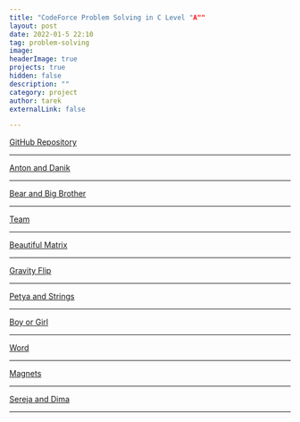 ```yaml
---
title: "CodeForce Problem Solving in C Level "A""
layout: post
date: 2022-01-5 22:10
tag: problem-solving
image: 
headerImage: true
projects: true
hidden: false 
description: ""
category: project
author: tarek
externalLink: false

---
```


[GitHub Repository](https://github.com/tarekfouad97/CodeForce-Problem-Solving)

---

[Anton and Danik](https://codeforces.com/contest/734/problem/A)   

---
[Bear and Big Brother](codeforces.com\contest\791\problem\A)    

---
[Team](https://codeforces.com/contest/231/problem/A)      

---
[Beautiful Matrix](https://codeforces.com/contest/263/problem/A)  

---
[Gravity Flip](https://codeforces.com/contest/405/problem/A)     

---
[Petya and Strings](https://codeforces.com/contest/112/problem/A)  

---
[Boy or Girl](https://codeforces.com/contest/236/problem/A)  

---
[Word]()    

---
[Magnets]() 

---
[Sereja and Dima]()    

---
